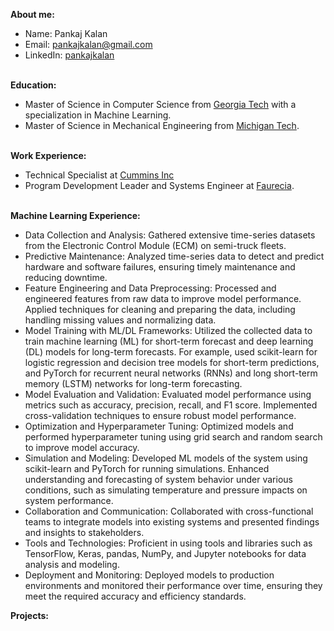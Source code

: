 **About me:**
* Name: Pankaj Kalan
* Email: pankajkalan@gmail.com
* LinkedIn: <a href="https://www.linkedin.com/in/pankajkalan/">pankajkalan</a><br><br>

**Education:**
* Master of Science in Computer Science from <a href="https://www.cc.gatech.edu/news/graduate-computer-science-programs-climb-latest-national-rankings">Georgia Tech</a></b> with a specialization in Machine Learning.
* Master of Science in Mechanical Engineering from <a href="https://www.mtu.edu/">Michigan Tech</a>.<br><br>

**Work Experience:**
* Technical Specialist at <a href="https://www.cummins.com/">Cummins Inc</a>
* Program Development Leader and Systems Engineer at <a href="https://www.faurecia.com/en">Faurecia</a>.<br><br>

**Machine Learning Experience:**
* Data Collection and Analysis: Gathered extensive time-series datasets from the Electronic Control Module (ECM) on semi-truck fleets.
* Predictive Maintenance: Analyzed time-series data to detect and predict hardware and software failures, ensuring timely maintenance and reducing downtime.
* Feature Engineering and Data Preprocessing: Processed and engineered features from raw data to improve model performance. Applied techniques for cleaning and preparing the data, including handling missing values and normalizing data.
* Model Training with ML/DL Frameworks: Utilized the collected data to train machine learning (ML) for short-term forecast and deep learning (DL) models for long-term forecasts. For example, used scikit-learn for logistic regression and decision tree models for short-term predictions, and PyTorch for recurrent neural networks (RNNs) and long short-term memory (LSTM) networks for long-term forecasting.
* Model Evaluation and Validation: Evaluated model performance using metrics such as accuracy, precision, recall, and F1 score. Implemented cross-validation techniques to ensure robust model performance.
* Optimization and Hyperparameter Tuning: Optimized models and performed hyperparameter tuning using grid search and random search to improve model accuracy.
* Simulation and Modeling: Developed ML models of the system using scikit-learn and PyTorch for running simulations. Enhanced understanding and forecasting of system behavior under various conditions, such as simulating temperature and pressure impacts on system performance.
* Collaboration and Communication: Collaborated with cross-functional teams to integrate models into existing systems and presented findings and insights to stakeholders.
* Tools and Technologies: Proficient in using tools and libraries such as TensorFlow, Keras, pandas, NumPy, and Jupyter notebooks for data analysis and modeling.
* Deployment and Monitoring: Deployed models to production environments and monitored their performance over time, ensuring they meet the required accuracy and efficiency standards.

**Projects:**
```{tableofcontents}
```

<!--
Copy paste this in terminal for quick website update:
poetry run jupyter-book build myfirstbook &&  git add -A && git commit -m "publish" && git push && poetry run ghp-import -n -p -f myfirstbook/_build/html

Reference: https://medium.com/@dr.junghoonson/simplest-way-to-publish-your-jupyter-notebooks-on-the-open-web-using-jupyter-book-and-github-pages-eea144031d6f
-->

